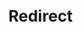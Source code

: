 ﻿---
layout: src/layouts/Redirect.astro
title: Redirect
redirect: https://octopus.com/docs/packaging-applications/create-packages/octopack
pubDate:  2023-01-01
navSearch: false
navSitemap: false
navMenu: false
---

